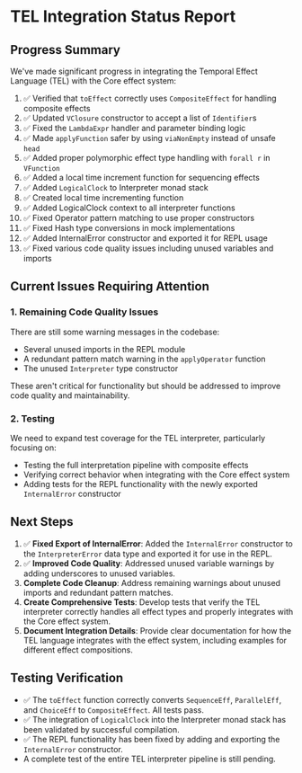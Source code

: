 # TEL Integration Status Report

## Progress Summary

We've made significant progress in integrating the Temporal Effect Language (TEL) with the Core effect system:

1. ✅ Verified that `toEffect` correctly uses `CompositeEffect` for handling composite effects
2. ✅ Updated `VClosure` constructor to accept a list of `Identifier`s
3. ✅ Fixed the `LambdaExpr` handler and parameter binding logic
4. ✅ Made `applyFunction` safer by using `viaNonEmpty` instead of unsafe `head`
5. ✅ Added proper polymorphic effect type handling with `forall r` in `VFunction`
6. ✅ Added a local time increment function for sequencing effects
7. ✅ Added `LogicalClock` to Interpreter monad stack
8. ✅ Created local time incrementing function
9. ✅ Added LogicalClock context to all interpreter functions
10. ✅ Fixed Operator pattern matching to use proper constructors
11. ✅ Fixed Hash type conversions in mock implementations
12. ✅ Added InternalError constructor and exported it for REPL usage
13. ✅ Fixed various code quality issues including unused variables and imports

## Current Issues Requiring Attention

### 1. Remaining Code Quality Issues

There are still some warning messages in the codebase:

- Several unused imports in the REPL module
- A redundant pattern match warning in the `applyOperator` function
- The unused `Interpreter` type constructor

These aren't critical for functionality but should be addressed to improve code quality and maintainability.

### 2. Testing

We need to expand test coverage for the TEL interpreter, particularly focusing on:
- Testing the full interpretation pipeline with composite effects
- Verifying correct behavior when integrating with the Core effect system
- Adding tests for the REPL functionality with the newly exported `InternalError` constructor

## Next Steps

1. ✅ **Fixed Export of InternalError**: Added the `InternalError` constructor to the `InterpreterError` data type and exported it for use in the REPL.
2. ✅ **Improved Code Quality**: Addressed unused variable warnings by adding underscores to unused variables.
3. **Complete Code Cleanup**: Address remaining warnings about unused imports and redundant pattern matches.
4. **Create Comprehensive Tests**: Develop tests that verify the TEL interpreter correctly handles all effect types and properly integrates with the Core effect system.
5. **Document Integration Details**: Provide clear documentation for how the TEL language integrates with the effect system, including examples for different effect compositions.

## Testing Verification

- ✅ The `toEffect` function correctly converts `SequenceEff`, `ParallelEff`, and `ChoiceEff` to `CompositeEffect`. All tests pass.
- ✅ The integration of `LogicalClock` into the Interpreter monad stack has been validated by successful compilation.
- ✅ The REPL functionality has been fixed by adding and exporting the `InternalError` constructor.
- A complete test of the entire TEL interpreter pipeline is still pending. 